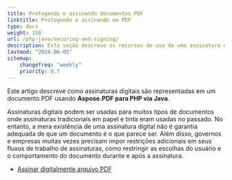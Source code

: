 ```yaml
---
title: Protegendo e assinando documentos PDF
linktitle: Protegendo e assinando em PDF
type: docs
weight: 150
url: /php-java/securing-and-signing/
description: Esta seção descreve os recursos de uso de uma assinatura e proteção do seu documento PDF usando Java.
lastmod: "2024-06-05"
sitemap:
    changefreq: "weekly"
    priority: 0.7
---
```


Este artigo descreve como assinaturas digitais são representadas em um documento PDF usando **Aspose.PDF para PHP via Java**.

Assinaturas digitais podem ser usadas para muitos tipos de documentos onde assinaturas tradicionais em papel e tinta eram usadas no passado. No entanto, a mera existência de uma assinatura digital não é garantia adequada de que um documento é o que parece ser. Além disso, governos e empresas muitas vezes precisam impor restrições adicionais em seus fluxos de trabalho de assinaturas, como restringir as escolhas do usuário e o comportamento do documento durante e após a assinatura.

- [Assinar digitalmente arquivo PDF](/pdf/php-java/digitally-sign-pdf-file/)